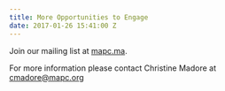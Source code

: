 ```yaml
---
title: More Opportunities to Engage
date: 2017-01-26 15:41:00 Z
---
```


Join our mailing list at [mapc.ma](http://mapc.ma/stonehamosrp-mail).

For more information please contact Christine Madore at [cmadore@mapc.org](mailto:cmadore@mapc.org)